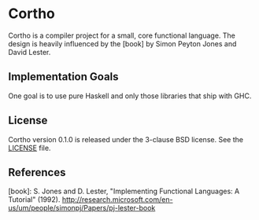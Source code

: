 # Cortho

Cortho is a compiler project for a small, core functional language. The
design is heavily influenced by the [book] by Simon Peyton Jones and David
Lester.


## Implementation Goals

One goal is to use pure Haskell and only those libraries that ship with GHC.


## License

Cortho version 0.1.0 is released under the 3-clause BSD license. See the [LICENSE]
file.


## References

[book]: S. Jones and D. Lester, "Implementing Functional Languages: A Tutorial"
(1992). http://research.microsoft.com/en-us/um/people/simonpj/Papers/pj-lester-book

[LICENSE]: LICENSE
